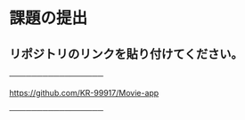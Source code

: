 # 課題の提出

## リポジトリのリンクを貼り付けてください。
─────────────────
<!-- この下にリンクを貼り付けてファイルを保存してください。 -->
https://github.com/KR-99917/Movie-app

<!-- この上にリンクを貼り付けてファイルを保存してください。 -->
─────────────────